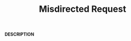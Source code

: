 ﻿---
category: 4xx
code: 421
cover: https://firebasestorage.googleapis.com/v0/b/capy-http.appspot.com/o/Capy421.png?alt=media
coverAlt: Misdirected Request
description: Misdirected Request
pubDate: 2014-06-01
tags:
- 4xx
title: Misdirected Request
---

__DESCRIPTION__